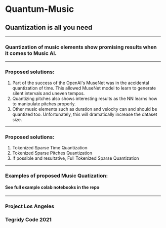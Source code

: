 # Quantum-Music
## Quantization is all you need

***

### Quantization of music elements show promising results when it comes to Music AI.


***

### Proposed solutions:

1) Part of the success of the OpenAI's MuseNet was in the accidental quantization of time. This allowed MuseNet model to learn to generate silent intervals and uneven tempos.
2) Quantizing pitches also shows interesting results as the NN learns how to manipulate pitches properly.
3) Other music elements such as duration and velocity can and should be quantized too. Unfortunately, this will dramatically increase the dataset size.

***

### Proposed solutions:

1) Tokenized Sparse Time Quantization
2) Tokenized Sparse Pitches Quantization
3) If possible and resultative, Full Tokenized Sparse Quantization


***

### Examples of proposed Music Quatization:

#### See full example colab notebooks in the repo

***

### Project Los Angeles

### Tegridy Code 2021
